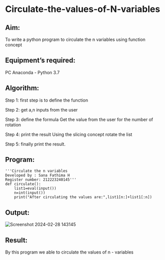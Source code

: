 # Circulate-the-values-of-N-variables
## Aim:
To write a python program to circulate the n variables using function concept
## Equipment’s required:
PC
Anaconda - Python 3.7
## Algorithm: 
Step 1:
first step is to define the function

Step 2:
get a,n inputs from the user

Step 3:
define the formula Get the value from the user for the number of rotation

Step 4:
print the result Using the slicing concept rotate the list

Step 5:
finally print the result.
## Program:
```
'''Circulate the n variables
Developed by : Sana Fathima H
Register number: 212223240145'''
def circulate():
    list1=eval(input())
    n=int(input())
    print("After circulating the values are:",list1[n:]+list1[:n])
```
## Output:

![Screenshot 2024-02-28 143145](https://github.com/Sanafathima95773/Circulate-the-values-of-N-variables/assets/147084627/b07d0be9-5d52-4553-a678-607e9c7cd557)

## Result:
By this program we able to circulate the values of n - variables
